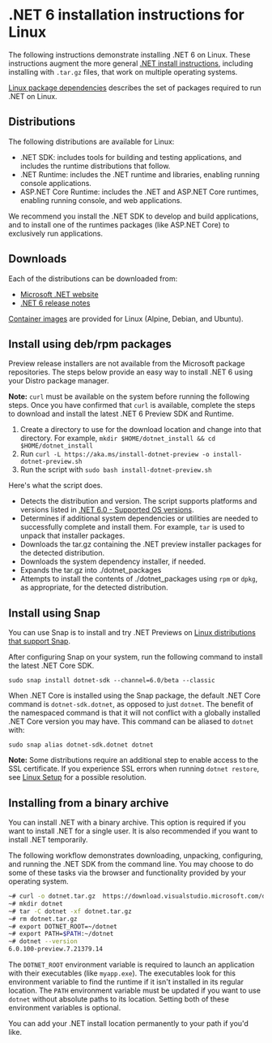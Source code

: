 # .NET 6 installation instructions for Linux

The following instructions demonstrate installing .NET 6 on Linux. These instructions augment the more general [.NET install instructions](install.md), including installing with `.tar.gz` files, that work on multiple operating systems.

[Linux package dependencies](linux-packages.md) describes the set of packages required to run .NET on Linux.

## Distributions

The following distributions are available for Linux:

- .NET SDK: includes tools for building and testing applications, and includes the runtime distributions that follow.
- .NET Runtime: includes the .NET runtime and libraries, enabling running console applications.
- ASP.NET Core Runtime: includes the .NET and ASP.NET Core runtimes, enabling running console, and web applications.

We recommend you install the .NET SDK to develop and build applications, and to install one of the runtimes packages (like ASP.NET Core) to exclusively run applications.

## Downloads

Each of the distributions can be downloaded from:

- [Microsoft .NET website](https://dotnet.microsoft.com/download/dotnet/6.0)
- [.NET 6 release notes](README.md)

[Container images](https://hub.docker.com/r/microsoft/dotnet/) are provided for Linux (Alpine, Debian, and Ubuntu).

## Install using deb/rpm packages

Preview release installers are not available from the Microsoft package repositories. The steps below provide an easy way to install .NET 6 using your Distro package manager.

**Note:** `curl` must be available on the system before running the following steps. Once you have confirmed that `curl` is available, complete the steps to download and install the latest .NET 6 Preview SDK and Runtime.

1. Create a directory to use for the download location and change into that directory. For example, `mkdir $HOME/dotnet_install && cd $HOME/dotnet_install`
2. Run `curl -L https://aka.ms/install-dotnet-preview -o install-dotnet-preview.sh`
3. Run the script with `sudo bash install-dotnet-preview.sh`

Here's what the script does.

* Detects the distribution and version. The script supports platforms and versions listed in [.NET 6.0 - Supported OS versions](https://github.com/dotnet/core/blob/main/release-notes/6.0/6.0-supported-os.md).
* Determines if additional system dependencies or utilities are needed to successfully complete and install them. For example, `tar` is used to unpack that installer packages.
* Downloads the tar.gz containing the .NET preview installer packages for the detected distribution.
* Downloads the system dependency installer, if needed.
* Expands the tar.gz into ./dotnet_packages
* Attempts to install the contents of ./dotnet_packages using `rpm` or `dpkg`, as appropriate, for the detected distribution.

## Install using Snap

You can use Snap is to install and try .NET Previews on [Linux distributions that support Snap](https://docs.snapcraft.io/installing-snapd/6735).

After configuring Snap on your system, run the following command to install the latest .NET Core SDK.

`sudo snap install dotnet-sdk --channel=6.0/beta --classic`

When .NET Core is installed using the Snap package, the default .NET Core command is `dotnet-sdk.dotnet`, as opposed to just `dotnet`. The benefit of the namespaced command is that it will not conflict with a globally installed .NET Core version you may have. This command can be aliased to `dotnet` with:

`sudo snap alias dotnet-sdk.dotnet dotnet`

**Note:** Some distributions require an additional step to enable access to the SSL certificate. If you experience SSL errors when running `dotnet restore`, see [Linux Setup](https://github.com/dotnet/core/blob/main/Documentation/linux-setup.md) for a possible resolution.

## Installing from a binary archive

You can install .NET with a binary archive. This option is required if you want to install .NET for a single user. It is also recommended if you want to install .NET temporarily.

The following workflow demonstrates downloading, unpacking, configuring, and running the .NET SDK from the command line. You may choose to do some of these tasks via the browser and functionality provided by your operating system.

```bash
~# curl -o dotnet.tar.gz  https://download.visualstudio.microsoft.com/download/pr/ce3fd989-b69d-439a-9cac-09ad40597db8/2848d49480b6e7b1b2a18cfa46d724e2/dotnet-sdk-6.0.100-preview.7.21379.14-linux-x64.tar.gz
~# mkdir dotnet
~# tar -C dotnet -xf dotnet.tar.gz
~# rm dotnet.tar.gz
~# export DOTNET_ROOT=~/dotnet
~# export PATH=$PATH:~/dotnet
~# dotnet --version
6.0.100-preview.7.21379.14
```

The `DOTNET_ROOT` environment variable is required to launch an application with their executables (like `myapp.exe`). The executables look for this environment variable to find the runtime if it isn't installed in its regular location. The `PATH` environment variable must be updated if you want to use `dotnet` without absolute paths to its location. Setting both of these environment variables is optional.

You can add your .NET install location permanently to your path if you'd like.
